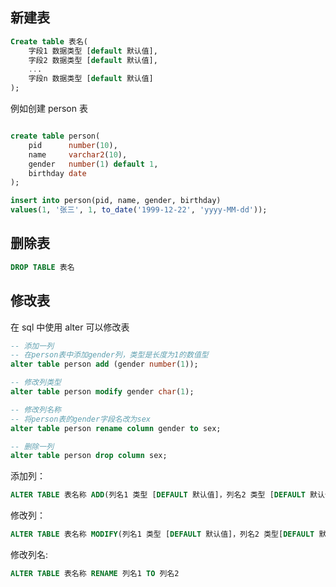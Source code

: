 
## 新建表

```sql
Create table 表名(
	字段1 数据类型 [default 默认值],
	字段2 数据类型 [default 默认值],
	...
	字段n 数据类型 [default 默认值]
);
```

例如创建 person 表

```sql

create table person(
	pid      number(10),
	name     varchar2(10),
	gender   number(1) default 1,
	birthday date
);

insert into person(pid, name, gender, birthday)
values(1, '张三', 1, to_date('1999-12-22', 'yyyy-MM-dd'));
``` 

## 删除表

```sql
DROP TABLE 表名
```
  

## 修改表

在 sql 中使用 alter 可以修改表

```sql
-- 添加一列
-- 在person表中添加gender列，类型是长度为1的数值型
alter table person add (gender number(1));

-- 修改列类型
alter table person modify gender char(1);

-- 修改列名称
-- 将person表的gender字段名改为sex
alter table person rename column gender to sex;

-- 删除一列
alter table person drop column sex;
```

添加列：

```sql
ALTER TABLE 表名称 ADD(列名1 类型 [DEFAULT 默认值]，列名2 类型 [DEFAULT 默认值]...)
```
  

修改列：

```sql
ALTER TABLE 表名称 MODIFY(列名1 类型 [DEFAULT 默认值]，列名2 类型[DEFAULT 默认值]...)
```
  

修改列名:

```sql
ALTER TABLE 表名称 RENAME 列名1 TO 列名2
```